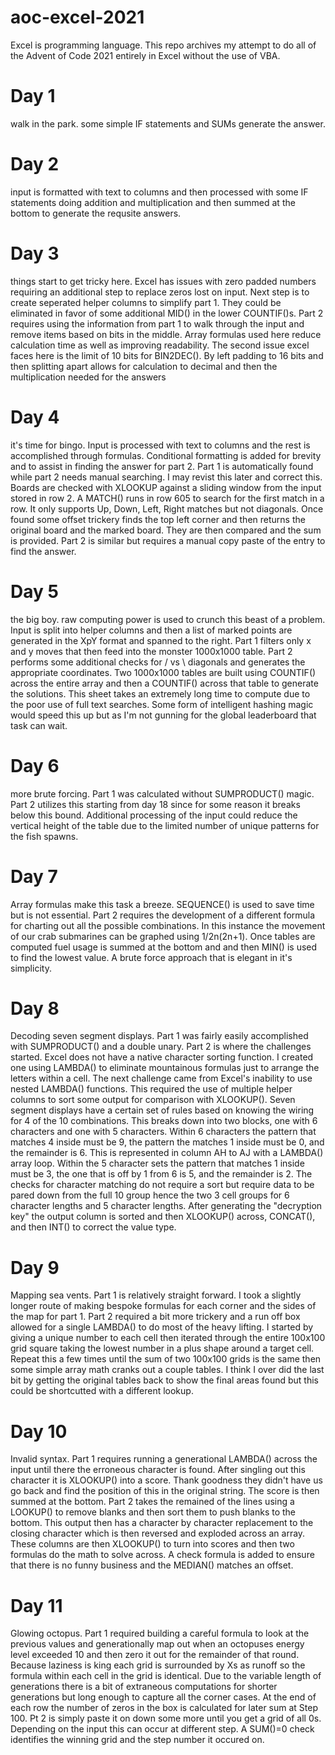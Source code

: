 # aoc-excel-2021

Excel is programming language. This repo archives my attempt to do all of the Advent of Code 2021 entirely in Excel without the use of VBA.

# Day 1
walk in the park. some simple IF statements and SUMs generate the answer.

# Day 2
input is formatted with text to columns and then processed with some IF statements doing addition and multiplication and then summed at the bottom to generate the requsite answers.

# Day 3
things start to get tricky here. Excel has issues with zero padded numbers requiring an additional step to replace zeros lost on input. Next step is to create seperated helper columns to simplify part 1. They could be eliminated in favor of some additional MID() in the lower COUNTIF()s. Part 2 requires using the information from part 1 to walk through the input and remove items based on bits in the middle. Array formulas used here reduce calculation time as well as improving readability. The second issue excel faces here is the limit of 10 bits for BIN2DEC(). By left padding to 16 bits and then splitting apart allows for calculation to decimal and then the multiplication needed for the answers

# Day 4
it's time for bingo. Input is processed with text to columns and the rest is accomplished through formulas. Conditional formatting is added for brevity and to assist in finding the answer for part 2. Part 1 is automatically found while part 2 needs manual searching. I may revist this later and correct this. Boards are checked with XLOOKUP against a sliding window from the input stored in row 2. A MATCH() runs in row 605 to search for the first match in a row. It only supports Up, Down, Left, Right matches but not diagonals. Once found some offset trickery finds the top left corner and then returns the original board and the marked board. They are then compared and the sum is provided. Part 2 is similar but requires a manual copy paste of the entry to find the answer.

# Day 5
the big boy. raw computing power is used to crunch this beast of a problem. Input is split into helper columns and then a list of marked points are generated in the XpY format and spanned to the right. Part 1 filters only x and y moves that then feed into the monster 1000x1000 table. Part 2 performs some additional checks for / vs \ diagonals and generates the appropriate coordinates. Two 1000x1000 tables are built using COUNTIF() across the entire array and then a COUNTIF() across that table to generate the solutions. This sheet takes an extremely long time to compute due to the poor use of full text searches. Some form of intelligent hashing magic would speed this up but as I'm not gunning for the global leaderboard that task can wait.

# Day 6
more brute forcing. Part 1 was calculated without SUMPRODUCT() magic. Part 2 utilizes this starting from day 18 since for some reason it breaks below this bound. Additional processing of the input could reduce the vertical height of the table due to the limited number of unique patterns for the fish spawns.

# Day 7
Array formulas make this task a breeze. SEQUENCE() is used to save time but is not essential. Part 2 requires the development of a different formula for charting out all the possible combinations. In this instance the movement of our crab submarines can be graphed using 1/2n(2n+1). Once tables are computed fuel usage is summed at the bottom and and then MIN() is used to find the lowest value. A brute force approach that is elegant in it's simplicity.

# Day 8
Decoding seven segment displays. Part 1 was fairly easily accomplished with SUMPRODUCT() and a double unary. Part 2 is where the challenges started. Excel does not have a native character sorting function. I created one using LAMBDA() to eliminate mountainous formulas just to arrange the letters within a cell. The next challenge came from Excel's inability to use nested LAMBDA() functions. This required the use of multiple helper columns to sort some output for comparison with XLOOKUP(). Seven segment displays have a certain set of rules based on knowing the wiring for 4 of the 10 combinations. This breaks down into two blocks, one with 6 characters and one with 5 characters. Within 6 characters the pattern that matches 4 inside must be 9, the pattern the matches 1 inside must be 0, and the remainder is 6. This is represented in column AH to AJ with a LAMBDA() array loop. Within the 5 character sets the pattern that matches 1 inside must be 3, the one that is off by 1 from 6 is 5, and the remainder is 2. The checks for character matching do not require a sort but require data to be pared down from the full 10 group hence the two 3 cell groups for 6 character lengths and 5 character lengths. After generating the "decryption key" the output column is sorted and then XLOOKUP() across, CONCAT(), and then INT() to correct the value type.

# Day 9
Mapping sea vents. Part 1 is relatively straight forward. I took a slightly longer route of making bespoke formulas for each corner and the sides of the map for part 1. Part 2 required a bit more trickery and a run off box allowed for a single LAMBDA() to do most of the heavy lifting. I started by giving a unique number to each cell then iterated through the entire 100x100 grid square taking the lowest number in a plus shape around a target cell. Repeat this a few times until the sum of two 100x100 grids is the same then some simple array math cranks out a couple tables. I think I over did the last bit by getting the original tables back to show the final areas found but this could be shortcutted with a different lookup.

# Day 10
Invalid syntax. Part 1 requires running a generational LAMBDA() across the input until there the erroneous character is found. After singling out this character it is XLOOKUP() into a score. Thank goodness they didn't have us go back and find the position of this in the original string. The score is then summed at the bottom. Part 2 takes the remained of the lines using a LOOKUP() to remove blanks and then sort them to push blanks to the bottom. This output then has a character by character replacement to the closing character which is then reversed and exploded across an array. These columns are then XLOOKUP() to turn into scores and then two formulas do the math to solve across. A check formula is added to ensure that there is no funny business and the MEDIAN() matches an offset.

# Day 11
Glowing octopus. Part 1 required building a careful formula to look at the previous values and generationally map out when an octopuses energy level exceeded 10 and then zero it out for the remainder of that round. Because laziness is king each grid is surrounded by Xs as runoff so the formula within each cell in the grid is identical.  Due to the variable length of generations there is a bit of extraneous computations for shorter generations but long enough to capture all the corner cases. At the end of each row the number of zeros in the box is calculated for later sum at Step 100. Pt 2 is simply paste it on down some more until you get a grid of all 0s. Depending on the input this can occur at different step. A SUM()=0 check identifies the winning grid and the step number it occured on.

